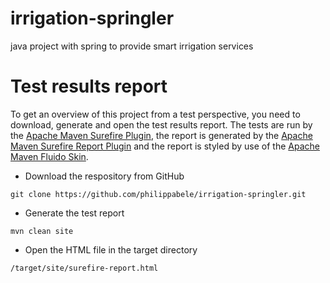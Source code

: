 # irrigation-springler

java project with spring to provide smart irrigation services

# Test results report

To get an overview of this project from a test perspective, you need to download, generate and open the test results report. The tests are run by the [Apache Maven Surefire Plugin](https://maven.apache.org/surefire/maven-surefire-plugin/index.html), the report is generated by the [Apache Maven Surefire Report Plugin](https://maven.apache.org/surefire/maven-surefire-report-plugin/index.html) and the report is styled by use of the [Apache Maven Fluido Skin](https://maven.apache.org/skins/maven-fluido-skin/).

- Download the respository from GitHub

`git clone https://github.com/philippabele/irrigation-springler.git`

- Generate the test report

`mvn clean site`

- Open the HTML file in the target directory

`/target/site/surefire-report.html`